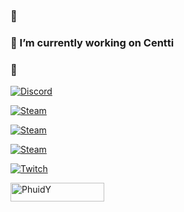 ### 👋
### 🔭 I’m currently working on Centti
### 💫 

<p align="left">
    <a href="https://dc.gg/centti" target="blank_">
      <img alt="Discord" src="https://img.shields.io/badge/Discord-Centti-081a2a?style=for-the-badge&logo=discord&logoColor=ffffff&logoWidth=25?color=ffffff">
   </a>
</p>

<p align="left">
    <a href="https://steamcommunity.com/id/Phuiddi/" target="blank_">
      <img alt="Steam" src="https://img.shields.io/badge/Steam-^Phuid-081a2a?style=for-the-badge&logo=steam&logoColor=ffffff&logoWidth=25?color=ffffff">
   </a>
</p>

<p align="left">
    <a href="https://steamcommunity.com/id/phuidxz" target="blank_">
      <img alt="Steam" src="https://img.shields.io/badge/Steam-Phuid-081a2a?style=for-the-badge&logo=steam&logoColor=ffffff&logoWidth=25?color=ffffff">
   </a>

</p>


<p align="left">
    <a href="https://www.youtube.com/channel/UCrPd1vJtyw4xoZYVk7Y2kcg" target="blank_">
      <img alt="Steam" src="https://img.shields.io/badge/Youtube-Phuid-081a2a?style=for-the-badge&logo=youtube&logoColor=ffffff&logoWidth=25?color=ffffff">
   </a>

</p>

<p align="left">
    <a href="https://www.twitch.tv/phuidtv" target="blank_">
      <img alt="Twitch" src="https://img.shields.io/badge/Twitch-PhuidTV-081a2a?style=for-the-badge&logo=twitch&logoColor=ffffff&logoWidth=25?color=ffffff">
   </a>

</p>

<div align="left">
    <img width="150" height="30" src="https://komarev.com/ghpvc/?username=PhuidY&style=for-the-badge&color=081a2a" alt="PhuidY" />
</div>
